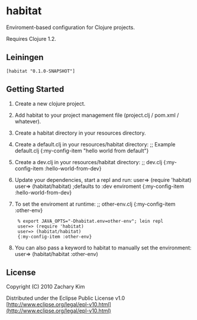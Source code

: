 # habitat

Enviroment-based configuration for Clojure projects. 

Requires Clojure 1.2.

## Leiningen
    [habitat "0.1.0-SNAPSHOT"]

## Getting Started

1. Create a new clojure project.
2. Add habitat to your project management file (project.clj / pom.xml / whatever).
3. Create a habitat directory in your resources directory.
4. Create a default.clj in your resources/habitat directory:
        ;; Example default.clj
        {:my-config-item "hello world from default"}

5. Create a dev.clj in your resources/habitat directory:
        ;; dev.clj
        {:my-config-item :hello-world-from-dev}
6. Update your dependencies, start a repl and run:
        user=> (require 'habitat)
        user=> (habitat/habitat)   ;defaults to :dev enviroment
        {:my-config-item :hello-world-from-dev}

7. To set the enviroment at runtime:
        ;; other-env.clj
        {:my-config-item :other-env}
	
        % export JAVA_OPTS="-Dhabitat.env=other-env"; lein repl
        user=> (require 'habitat)
        user=> (habitat/habitat)
        {:my-config-item :other-env}

8. You can also pass a keyword to habitat to manually set the environment:
        user=> (habitat/habitat :other-env)

## License

Copyright (C) 2010 Zachary Kim

Distributed under the Eclipse Public License v1.0 [http://www.eclipse.org/legal/epl-v10.html](http://www.eclipse.org/legal/epl-v10.html)
